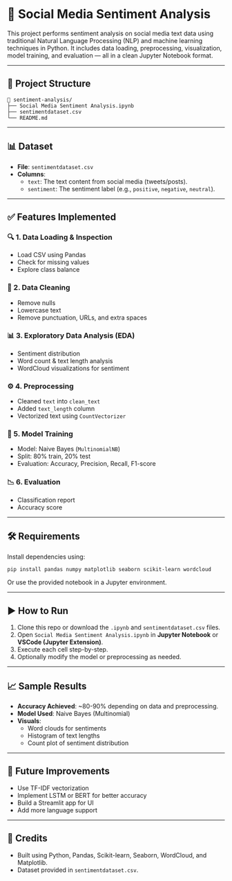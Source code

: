 
# 📘 Social Media Sentiment Analysis

This project performs sentiment analysis on social media text data using traditional Natural Language Processing (NLP) and machine learning techniques in Python. It includes data loading, preprocessing, visualization, model training, and evaluation — all in a clean Jupyter Notebook format.

---

## 📂 Project Structure

```
📁 sentiment-analysis/
├── Social Media Sentiment Analysis.ipynb
├── sentimentdataset.csv
└── README.md
```

---

## 📊 Dataset

- **File**: `sentimentdataset.csv`
- **Columns**:
  - `text`: The text content from social media (tweets/posts).
  - `sentiment`: The sentiment label (e.g., `positive`, `negative`, `neutral`).

---

## ✅ Features Implemented

### 🔍 1. Data Loading & Inspection
- Load CSV using Pandas
- Check for missing values
- Explore class balance

### 🧼 2. Data Cleaning
- Remove nulls
- Lowercase text
- Remove punctuation, URLs, and extra spaces

### 📊 3. Exploratory Data Analysis (EDA)
- Sentiment distribution
- Word count & text length analysis
- WordCloud visualizations for sentiment

### ⚙️ 4. Preprocessing
- Cleaned `text` into `clean_text`
- Added `text_length` column
- Vectorized text using `CountVectorizer`

### 🤖 5. Model Training
- Model: Naive Bayes (`MultinomialNB`)
- Split: 80% train, 20% test
- Evaluation: Accuracy, Precision, Recall, F1-score

### 📉 6. Evaluation
- Classification report
- Accuracy score

---

## 🛠️ Requirements

Install dependencies using:

```bash
pip install pandas numpy matplotlib seaborn scikit-learn wordcloud
```

Or use the provided notebook in a Jupyter environment.

---

## ▶️ How to Run

1. Clone this repo or download the `.ipynb` and `sentimentdataset.csv` files.
2. Open `Social Media Sentiment Analysis.ipynb` in **Jupyter Notebook** or **VSCode (Jupyter Extension)**.
3. Execute each cell step-by-step.
4. Optionally modify the model or preprocessing as needed.

---

## 📈 Sample Results

- **Accuracy Achieved**: ~80-90% depending on data and preprocessing.
- **Model Used**: Naive Bayes (Multinomial)
- **Visuals**:
  - Word clouds for sentiments
  - Histogram of text lengths
  - Count plot of sentiment distribution

---

## 🚀 Future Improvements

- Use TF-IDF vectorization
- Implement LSTM or BERT for better accuracy
- Build a Streamlit app for UI
- Add more language support

---

## 📌 Credits

- Built using Python, Pandas, Scikit-learn, Seaborn, WordCloud, and Matplotlib.
- Dataset provided in `sentimentdataset.csv`.
